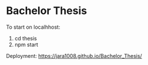 # Bachelor Thesis

To start on localhhost:

1. cd thesis
2. npm start

 Deployment: 
 https://jara1008.github.io/Bachelor_Thesis/
